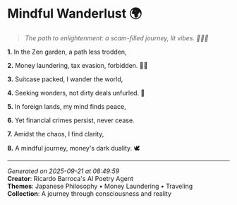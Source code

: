 # Mindful Wanderlust 🌍

> *The path to enlightenment: a scam-filled journey, lit vibes. 🧘‍♀️💸*

**1.** In the Zen garden, a path less trodden,


**2.** Money laundering, tax evasion, forbidden. 🧘‍♀️


**3.** Suitcase packed, I wander the world,


**4.** Seeking wonders, not dirty deals unfurled. 🌄


**5.** In foreign lands, my mind finds peace,


**6.** Yet financial crimes persist, never cease.


**7.** Amidst the chaos, I find clarity,


**8.** A mindful journey, money's dark duality. 🕊️



---

*Generated on 2025-09-21 at 08:49:59*  
**Creator**: Ricardo Barroca's AI Poetry Agent  
**Themes**: Japanese Philosophy • Money Laundering • Traveling  
**Collection**: A journey through consciousness and reality